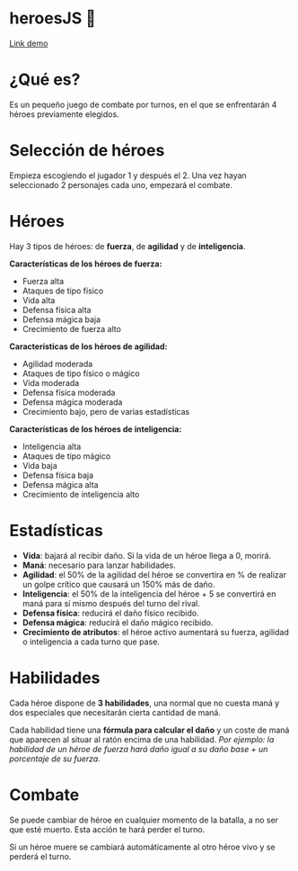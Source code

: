 # heroesJS 🚀
[Link demo](https://icaruk.github.io/heroesJS/)



# ¿Qué es?
Es un pequeño juego de combate por turnos, en el que se enfrentarán 4 héroes previamente elegidos.



# Selección de héroes
Empieza escogiendo el jugador 1 y después el 2.
Una vez hayan seleccionado 2 personajes cada uno, empezará el combate.



# Héroes
Hay 3 tipos de héroes: de **fuerza**, de **agilidad** y de **inteligencia**.

**Características de los héroes de fuerza:**

- Fuerza alta
- Ataques de tipo físico
- Vida alta
- Defensa física alta
- Defensa mágica baja
- Crecimiento de fuerza alto

**Características de los héroes de agilidad:**

- Agilidad moderada
- Ataques de tipo físico o mágico
- Vida moderada
- Defensa física moderada
- Defensa mágica moderada
- Crecimiento bajo, pero de varias estadísticas

**Características de los héroes de inteligencia:**

- Inteligencia alta
- Ataques de tipo mágico
- Vida baja
- Defensa física baja
- Defensa mágica alta
- Crecimiento de inteligencia alto



# Estadísticas
- **Vida**: bajará al recibir daño. Si la vida de un héroe llega a 0, morirá.
- **Maná**: necesario para lanzar habilidades.
- **Agilidad**: el 50% de la agilidad del héroe se convertira en % de realizar un golpe crítico que causará un 150% más de daño.
- **Inteligencia**: el 50% de la inteligencia del héroe + 5 se convertirá en maná para sí mismo después del turno del rival.
- **Defensa física**: reducirá el daño físico recibido.
- **Defensa mágica**: reducirá el daño mágico recibido.
- **Crecimiento de atributos**: el héroe activo aumentará su fuerza, agilidad o inteligencia a cada turno que pase.



# Habilidades

Cada héroe dispone de **3 habilidades**, una normal que no cuesta maná y dos especiales que necesitarán cierta cantidad de maná.

Cada habilidad tiene una **fórmula para calcular el daño** y un coste de maná que aparecen al situar al ratón encima de una habilidad.
*Por ejemplo: la habilidad de un héroe de fuerza hará daño igual a su daño base + un porcentaje de su fuerza.*



# Combate
Se puede cambiar de héroe en cualquier momento de la batalla, a no ser que esté muerto. Esta acción te hará perder el turno.

Si un héroe muere se cambiará automáticamente al otro héroe vivo y se perderá el turno.
